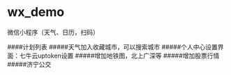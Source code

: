 # wx_demo
微信小程序（天气、日历，扫码）

####计划列表
#####天气加入收藏城市，可以搜索城市
#####个人中心设置界面：七牛云uptoken设置
#####增加地铁图，北上广深等
#####增加股票行情
#####济宁公交
